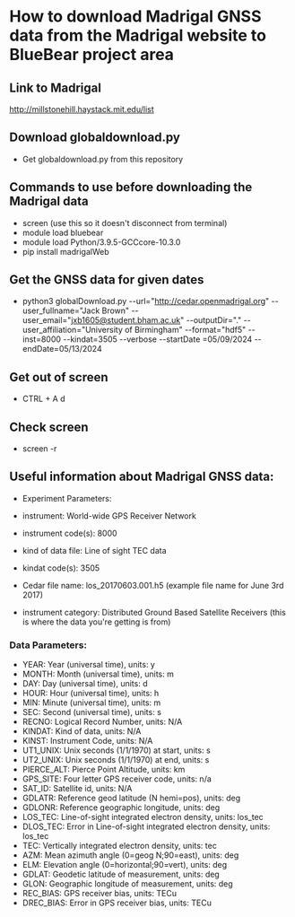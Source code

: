 # How to download Madrigal GNSS data from the Madrigal website to BlueBear project area
## Link to Madrigal
http://millstonehill.haystack.mit.edu/list

## Download globaldownload.py
* Get globaldownload.py from this repository

## Commands to use before downloading the Madrigal data
* screen (use this so it doesn't disconnect from terminal)
* module load bluebear
* module load Python/3.9.5-GCCcore-10.3.0
* pip install madrigalWeb

## Get the GNSS data for given dates
* python3 globalDownload.py --url="http://cedar.openmadrigal.org" --user_fullname="Jack Brown" --user_email="jxb1605@student.bham.ac.uk" --outputDir="." --user_affiliation="University of Birmingham" --format="hdf5" --inst=8000 --kindat=3505 --verbose --startDate
=05/09/2024 --endDate=05/13/2024

## Get out of screen
* CTRL + A    d

## Check screen
* screen -r


## Useful information about Madrigal GNSS data:
* Experiment Parameters:
* instrument: World-wide GPS Receiver Network
* instrument code(s): 8000
* kind of data file: Line of sight TEC data
* kindat code(s): 3505

* Cedar file name: los_20170603.001.h5 (example file name for June 3rd 2017)
* instrument category: Distributed Ground Based Satellite Receivers (this is where the data you're getting is from)

### Data Parameters:
* YEAR: Year (universal time), units: y
* MONTH: Month (universal time), units: m
* DAY: Day (universal time), units: d
* HOUR: Hour (universal time), units: h
* MIN: Minute (universal time), units: m
* SEC: Second (universal time), units: s
* RECNO: Logical Record Number, units: N/A
* KINDAT: Kind of data, units: N/A
* KINST: Instrument Code, units: N/A
* UT1_UNIX: Unix seconds (1/1/1970) at start, units: s
* UT2_UNIX: Unix seconds (1/1/1970) at end, units: s
* PIERCE_ALT: Pierce Point Altitude, units: km
* GPS_SITE: Four letter GPS receiver code, units: n/a
* SAT_ID: Satellite id, units: N/A
* GDLATR: Reference geod latitude (N hemi=pos), units: deg
* GDLONR: Reference geographic longitude, units: deg
* LOS_TEC: Line-of-sight integrated electron density, units: los_tec
* DLOS_TEC: Error in Line-of-sight integrated electron density, units: los_tec
* TEC: Vertically integrated electron density, units: tec
* AZM: Mean azimuth angle (0=geog N;90=east), units: deg
* ELM: Elevation angle (0=horizontal;90=vert), units: deg
* GDLAT: Geodetic latitude of measurement, units: deg
* GLON: Geographic longitude of measurement, units: deg
* REC_BIAS: GPS receiver bias, units: TECu
* DREC_BIAS: Error in GPS receiver bias, units: TECu
